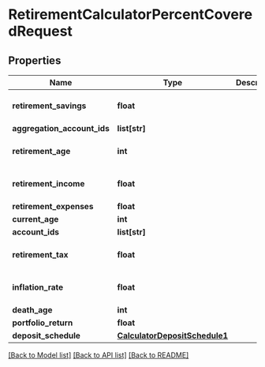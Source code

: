 # RetirementCalculatorPercentCoveredRequest

## Properties
Name | Type | Description | Notes
------------ | ------------- | ------------- | -------------
**retirement_savings** | **float** |  | [optional] [default to 0.0]
**aggregation_account_ids** | **list[str]** |  | [optional] 
**retirement_age** | **int** |  | [optional] [default to 65]
**retirement_income** | **float** |  | [optional] [default to 0.0]
**retirement_expenses** | **float** |  | 
**current_age** | **int** |  | 
**account_ids** | **list[str]** |  | [optional] 
**retirement_tax** | **float** |  | [optional] [default to 0.0]
**inflation_rate** | **float** |  | [optional] [default to 0.0]
**death_age** | **int** |  | 
**portfolio_return** | **float** |  | 
**deposit_schedule** | [**CalculatorDepositSchedule1**](CalculatorDepositSchedule1.md) |  | [optional] 

[[Back to Model list]](../README.md#documentation-for-models) [[Back to API list]](../README.md#documentation-for-api-endpoints) [[Back to README]](../README.md)


